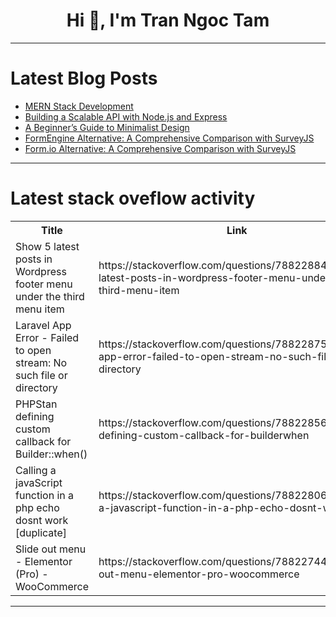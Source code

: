 <h1 align="center">Hi 👋, I'm Tran Ngoc Tam</h1>

---

# Latest Blog Posts 
<!-- BLOG-POST-LIST:START -->
- [MERN Stack Development](https://dev.to/ankansaha/mern-stack-development-32ck)
- [Building a Scalable API with Node.js and Express](https://dev.to/ankansaha/building-a-scalable-api-with-nodejs-and-express-5b1l)
- [A Beginner’s Guide to Minimalist Design](https://dev.to/andrewcknight/a-beginners-guide-to-minimalist-design-50mc)
- [FormEngine Alternative: A Comprehensive Comparison with SurveyJS](https://dev.to/gavinhenderson/formengine-alternative-a-comprehensive-comparison-with-surveyjs-4m5a)
- [Form.io Alternative: A Comprehensive Comparison with SurveyJS](https://dev.to/gavinhenderson/formio-alternative-a-comprehensive-comparison-with-surveyjs-25d)
<!-- BLOG-POST-LIST:END -->

---

# Latest stack oveflow activity
<table>
  <tr><th>Title</th><th>Link</th></tr>
  <!-- STACKOVERFLOW:START --><tr><td>Show 5 latest posts in Wordpress footer menu under the third menu item</td><td>https://stackoverflow.com/questions/78822884/show-5-latest-posts-in-wordpress-footer-menu-under-the-third-menu-item</td></tr><tr><td>Laravel App Error - Failed to open stream: No such file or directory</td><td>https://stackoverflow.com/questions/78822875/laravel-app-error-failed-to-open-stream-no-such-file-or-directory</td></tr><tr><td>PHPStan defining custom callback for Builder::when&lpar;&rpar;</td><td>https://stackoverflow.com/questions/78822856/phpstan-defining-custom-callback-for-builderwhen</td></tr><tr><td>Calling a javaScript function in a php echo dosnt work [duplicate]</td><td>https://stackoverflow.com/questions/78822806/calling-a-javascript-function-in-a-php-echo-dosnt-work</td></tr><tr><td>Slide out menu - Elementor &lpar;Pro&rpar; - WooCommerce</td><td>https://stackoverflow.com/questions/78822744/slide-out-menu-elementor-pro-woocommerce</td></tr><!-- STACKOVERFLOW:END -->
</table>

---


